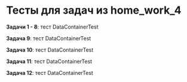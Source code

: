 # Тесты для задач из home_work_4

**Задачи 1 - 8**: тест DataContainerTest 

**Задача 9**: тест DataContainerTest

**Задача 10**: тест DataContainerTest

**Задача 11**: тест DataContainerTest

**Задача 12**: тест DataContainerTest